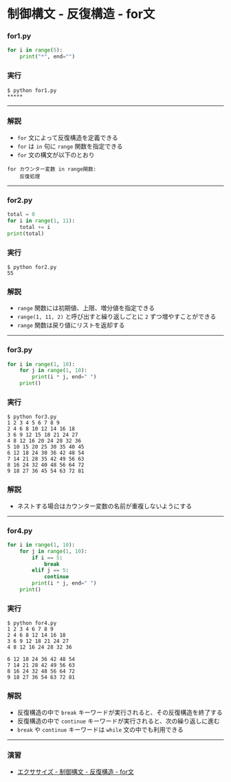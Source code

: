 # 制御構文 - 反復構造 - for文

### for1.py

``` python
for i in range(5):
    print("*", end="")
```

### 実行

``` 
$ python for1.py
*****
```

---

### 解説

* `for` 文によって反復構造を定義できる
* `for` は `in` 句に `range` 関数を指定できる
* `for` 文の構文が以下のとおり

``` 
for カウンター変数 in range関数:
    反復処理
```

---

### for2.py

``` python
total = 0
for i in range(1, 11):
    total += i
print(total)
```

### 実行

``` 
$ python for2.py 
55

```

### 解説

* `range` 関数には初期値、上限、増分値を指定できる
* `range(1, 11, 2)` と呼び出すと繰り返しごとに `2` ずつ増やすことができる
* `range` 関数は戻り値にリストを返却する

---

### for3.py

``` python
for i in range(1, 10):
    for j in range(1, 10):
        print(i * j, end=" ")
    print()
```

### 実行

``` 
$ python for3.py
1 2 3 4 5 6 7 8 9 
2 4 6 8 10 12 14 16 18 
3 6 9 12 15 18 21 24 27 
4 8 12 16 20 24 28 32 36 
5 10 15 20 25 30 35 40 45 
6 12 18 24 30 36 42 48 54 
7 14 21 28 35 42 49 56 63 
8 16 24 32 40 48 56 64 72 
9 18 27 36 45 54 63 72 81 
```

### 解説

* ネストする場合はカウンター変数の名前が重複しないようにする

---

### for4.py

``` python
for i in range(1, 10):
    for j in range(1, 10):
        if i == 5:
            break
        elif j == 5:
            continue
        print(i * j, end=" ")
    print()
```

### 実行

``` 
$ python for4.py
1 2 3 4 6 7 8 9 
2 4 6 8 12 14 16 18 
3 6 9 12 18 21 24 27 
4 8 12 16 24 28 32 36 

6 12 18 24 36 42 48 54 
7 14 21 28 42 49 56 63 
8 16 24 32 48 56 64 72 
9 18 27 36 54 63 72 81 
```

### 解説

* 反復構造の中で `break` キーワードが実行されると、その反復構造を終了する
* 反復構造の中で `continue` キーワードが実行されると、次の繰り返しに進む
* `break` や `continue` キーワードは `while` 文の中でも利用できる

---

### 演習

* [エクササイズ - 制御構文 - 反復構造 - for文](../ex/05_basic_ex.md)
